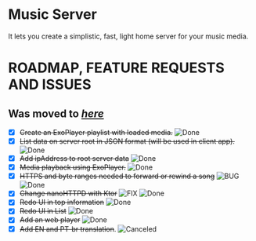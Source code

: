 # Music Server

It lets you create a simplistic, fast, light home server for your music media.

# ROADMAP, FEATURE REQUESTS AND ISSUES
## Was moved to [_here_](https://github.com/wwwjsw/MusicServer/issues)

- [x] ~~Create an ExoPlayer playlist with loaded media.~~ ![Done](https://img.shields.io/badge/Done-00ff02)
- [x] ~~List data on server root in JSON format (will be used in client app).~~ ![Done](https://img.shields.io/badge/Done-00ff02)
- [x] ~~Add ipAddress to root server data~~ ![Done](https://img.shields.io/badge/Done-00ff02)
- [x] ~~Media playback using ExoPlayer.~~ ![Done](https://img.shields.io/badge/Done-00ff02)
- [x] ~~HTTPS and byte ranges needed to forward or rewind a song~~  ![BUG](https://img.shields.io/badge/Bug%20%F0%9F%90%9E-c2c2c2) ![Done](https://img.shields.io/badge/Done-00ff02)
- [x] ~~Change nanoHTTPD with Ktor~~  ![FIX](https://img.shields.io/badge/Fix%20a%20%F0%9F%90%9E-c44cc6) ![Done](https://img.shields.io/badge/Done-00ff02)
- [x] ~~Redo UI in top information~~ ![Done](https://img.shields.io/badge/Done-00ff02)
- [x] ~~Redo UI in List~~ ![Done](https://img.shields.io/badge/Done-00ff02)
- [x] ~~Add an web player~~ ![Done](https://img.shields.io/badge/Done-00ff02)
- [x] ~~Add EN and PT-br translation~~.  ![Canceled](https://img.shields.io/badge/Canceled-ff0B02)